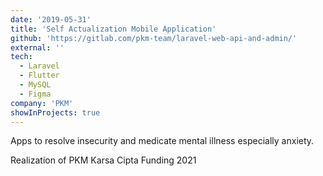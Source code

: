 ```yaml
---
date: '2019-05-31'
title: 'Self Actualization Mobile Application'
github: 'https://gitlab.com/pkm-team/laravel-web-api-and-admin/'
external: ''
tech:
  - Laravel
  - Flutter
  - MySQL
  - Figma
company: 'PKM'
showInProjects: true
---
```


Apps to resolve insecurity and medicate mental illness especially anxiety.

Realization of PKM Karsa Cipta Funding 2021